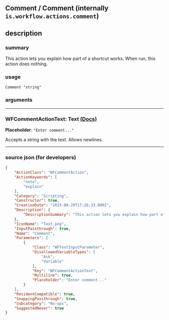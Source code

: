 
## Comment / Comment (internally `is.workflow.actions.comment`)


## description

### summary

This action lets you explain how part of a shortcut works. When run, this action does nothing.


### usage
```
Comment "string"
```

### arguments

---

### WFCommentActionText: Text [(Docs)](https://pfgithub.github.io/shortcutslang/gettingstarted#text-field)
**Placeholder**: `"Enter comment..."`


Accepts a string 
with the text. Allows newlines.

---

### source json (for developers)

```json
{
	"ActionClass": "WFCommentAction",
	"ActionKeywords": [
		"note",
		"explain"
	],
	"Category": "Scripting",
	"Constructor": true,
	"CreationDate": "2015-08-29T17:26:33.000Z",
	"Description": {
		"DescriptionSummary": "This action lets you explain how part of a shortcut works. When run, this action does nothing."
	},
	"IconName": "Text.png",
	"InputPassthrough": true,
	"Name": "Comment",
	"Parameters": [
		{
			"Class": "WFTextInputParameter",
			"DisallowedVariableTypes": [
				"Ask",
				"Variable"
			],
			"Key": "WFCommentActionText",
			"Multiline": true,
			"Placeholder": "Enter comment..."
		}
	],
	"ResidentCompatible": true,
	"SnappingPassthrough": true,
	"Subcategory": "No-ops",
	"SuggestedNever": true
}
```
